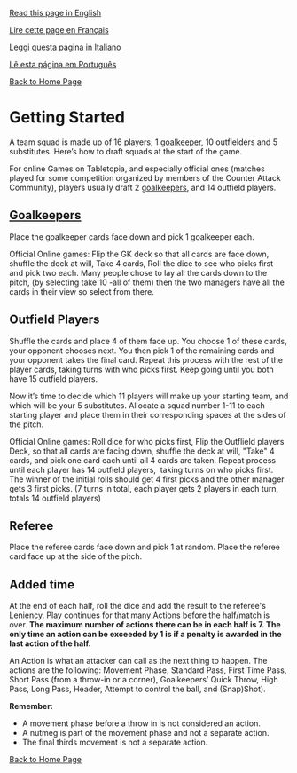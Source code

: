 [Read this page in English](https://counterattackgame.github.io/wiki/getting_started)

[Lire cette page en Français](https://counterattackgame.github.io/wiki/fr/getting_started)

[Leggi questa pagina in Italiano](https://counterattackgame.github.io/wiki/it/getting_started)

[Lê esta página em Português](https://counterattackgame.github.io/wiki/pt/getting_started)

[Back to Home Page](https://counterattackgame.github.io/wiki/index)
# Getting Started

A team squad is made up of 16 players; 1 [goalkeeper](https://counterattackgame.github.io/wiki/goalkeeper), 10 outfielders and 5 substitutes. Here’s how to draft squads at the start of the game.

For online Games on Tabletopia, and especially official ones (matches played for some competition organized by members of the Counter Attack Community), players usually draft 2 [goalkeepers](https://counterattackgame.github.io/wiki/goalkeeper), and 14 outfield players.

## [Goalkeepers](https://counterattackgame.github.io/wiki/goalkeeper)

Place the goalkeeper cards face down and pick 1 goalkeeper each.

Official Online games: Flip the GK deck so that all cards are face down, shuffle the deck at will, Take 4 cards, Roll the dice to see who picks first and pick two each. Many people chose to lay all the cards down to the pitch, (by selecting take 10 -all of them) then the two managers have all the cards in their view so select from there.

## Outfield Players

Shuffle the cards and place 4 of them face up. You choose 1 of these cards, your opponent chooses next. You then pick 1 of the remaining cards and your opponent takes the final card. Repeat this process with the rest of the player cards, taking turns with who picks first. Keep going until you both have 15 outfield players.

Now it’s time to decide which 11 players will make up your starting team, and which will be your 5 substitutes. Allocate a squad number 1-11 to each starting player and place them in their corresponding spaces at the sides of the pitch.

Official Online games: Roll dice for who picks first, Flip the Outflield players Deck, so that all cards are facing down, shuffle the deck at will, "Take" 4 cards, and pick one card each until all 4 cards are taken. Repeat process until each player has 14 outfield players,  taking turns on who picks first. The winner of the initial rolls should get 4 first picks and the other manager gets 3 first picks. (7 turns in total, each player gets 2 players in each turn, totals 14 outfield players)

## Referee

Place the referee cards face down and pick 1 at random. Place the referee card face up at the side of the pitch.

## Added time

At the end of each half, roll the dice and add the result to the referee's Leniency. Play continues for that many Actions before the half/match is over. **The maximum number of actions there can be in each half is 7. The only time an action can be exceeded by 1 is if a penalty is awarded in the last action of the half.**

An Action is what an attacker can call as the next thing to happen.  The actions are the following: Movement Phase, Standard Pass, First Time Pass, Short Pass (from a throw-in or a corner), Goalkeepers’ Quick Throw, High Pass, Long Pass, Header, Attempt to control the ball, and (Snap)Shot).

**Remember:**
- A movement phase before a throw in is not considered an action.
- A nutmeg is part of the movement phase and not a separate action.
- The final thirds movement is not a separate action.

[Back to Home Page](https://counterattackgame.github.io/wiki/index)
